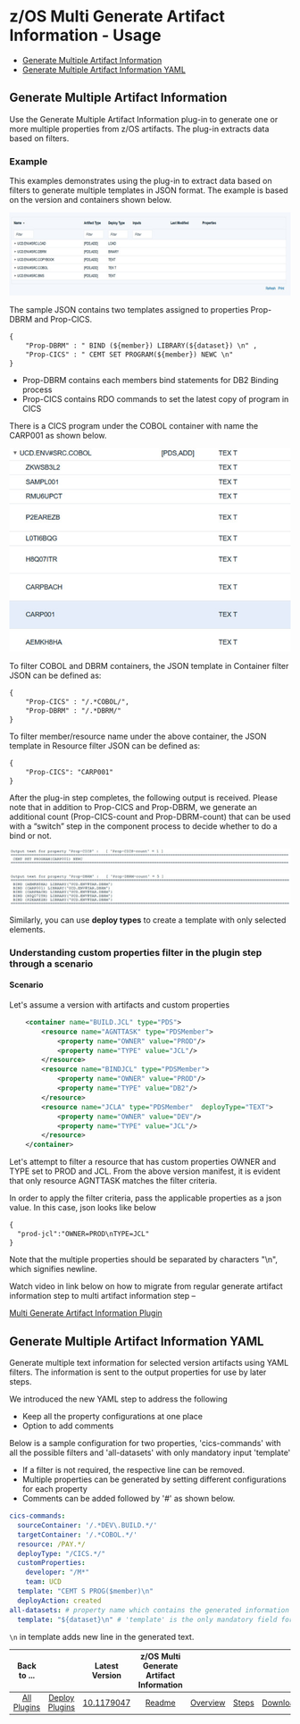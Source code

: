 # z/OS Multi Generate Artifact Information - Usage

* [Generate Multiple Artifact Information](#generate-multiple-artifact-information)
* [Generate Multiple Artifact Information YAML](#generate-multiple-artifact-information-yaml)

## Generate Multiple Artifact Information

Use the Generate Multiple Artifact Information plug-in to generate one or more multiple properties from z/OS artifacts. The plug-in extracts data based on filters.

### Example

This examples demonstrates using the plug-in to extract data based on filters to generate multiple templates in JSON format. The example is based on the version and containers shown below.

![](media/zos_example_containers.jpg?resize=640%2C189)

The sample JSON contains two templates assigned to properties Prop-DBRM and Prop-CICS.

```
{
    "Prop-DBRM" : " BIND (${member}) LIBRARY(${dataset}) \n" ,
    "Prop-CICS" : " CEMT SET PROGRAM(${member}) NEWC \n"
}

```

* Prop-DBRM contains each members bind statements for DB2 Binding process
* Prop-CICS contains RDO commands to set the latest copy of program in CICS

There is a CICS program under the COBOL container with name the CARP001 as shown below.

![](media/zos_example_cics.jpg?resize=602%2C436)

To filter COBOL and DBRM containers, the JSON template in Container filter JSON can be defined as:

```
{
    "Prop-CICS" : "/.*COBOL/",
    "Prop-DBRM" : "/.*DBRM/"
}
```

To filter member/resource name under the above container, the JSON template in Resource filter JSON can be defined as:

```
{
    "Prop-CICS": "CARP001"
}
```


After the plug-in step completes, the following output is received. Please note that in addition to Prop-CICS and Prop-DBRM, we generate an additional count (Prop-CICS-count and Prop-DBRM-count) that can be used with a “switch” step in the component process to decide whether to do a bind or not.

![](media/zos_example_output_cics.jpg?resize=602%2C35)

![](media/zos_example_output_dbrm.jpg?resize=602%2C68)

Similarly, you can use <b>deploy types</b> to create a template with only selected elements.

### Understanding custom properties filter in the plugin step through a scenario
#### Scenario
Let's assume a version with artifacts and custom properties

```xml
    <container name="BUILD.JCL" type="PDS">
        <resource name="AGNTTASK" type="PDSMember">
            <property name="OWNER" value="PROD"/>
            <property name="TYPE" value="JCL"/>
        </resource>
        <resource name="BINDJCL" type="PDSMember">
            <property name="OWNER" value="PROD"/>
            <property name="TYPE" value="DB2"/>
        </resource>
        <resource name="JCLA" type="PDSMember"  deployType="TEXT">
            <property name="OWNER" value="DEV"/>
            <property name="TYPE" value="JCL"/>
        </resource>
    </container>

```
Let's attempt to filter a resource that has custom properties OWNER and TYPE set to PROD and JCL. From the above version manifest, it is evident that only resource AGNTTASK matches the filter criteria.

In order to apply the filter criteria, pass the applicable properties as a json value. In this case, json looks like below
```json5
{
  "prod-jcl":"OWNER=PROD\nTYPE=JCL"
}
```

Note that the multiple properties should be separated by characters "\n", which signifies newline.

Watch video in link below on how to migrate from regular generate artifact information step to multi artifact information step – 

[Multi Generate Artifact Information Plugin](https://community.ibm.com/community/user/wasdevops/viewdocument/ucd-zos-11-multi-generate-arti?CommunityKey=9adfe6b6-2e23-4895-8b27-38b93b5e152c&tab=librarydocuments)

## Generate Multiple Artifact Information YAML

Generate multiple text information for selected version artifacts using YAML filters. The information is sent to the output
properties for use by later steps.

We introduced the new YAML step to address the following
* Keep all the property configurations at one place
* Option to add comments

Below is a sample configuration for two properties, 'cics-commands' with all the possible filters and 'all-datasets' with only mandatory input 'template'
* If a filter is not required, the respective line can be removed.
* Multiple properties can be generated by setting different configurations for each property
* Comments can be added followed by '#' as shown below.

```yaml
cics-commands:
  sourceContainer: '/.*DEV\.BUILD.*/'
  targetContainer: '/.*COBOL.*/'
  resource: /PAY.*/
  deployType: "/CICS.*/"
  customProperties:
    developer: "/M*"
    team: UCD
  template: "CEMT S PROG($member)\n"
  deployAction: created
all-datasets: # property name which contains the generated information
  template: "${dataset}\n" # 'template' is the only mandatory field for a property
```

`\n` in template adds new line in the generated text.


|          Back to ...          |                                |                                                                                   Latest Version                                                                                    | z/OS Multi Generate Artifact Information |                         |                   |                           |
|:-----------------------------:|:------------------------------:|:-----------------------------------------------------------------------------------------------------------------------------------------------------------------------------------:|:----------------------------------------:|:-----------------------:|:-----------------:|:-------------------------:|
| [All Plugins](../../index.md) | [Deploy Plugins](../README.md) | [10.1179047](https://raw.githubusercontent.com/UrbanCode/IBM-UCD-PLUGINS/main/files/zos-multi-generate-artifact-info/devops-deploy-zos-multi-generate-artifact-info-10.1179047.zip) |           [Readme](README.md)            | [Overview](overview.md) | [Steps](steps.md) | [Downloads](downloads.md) |
